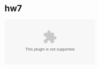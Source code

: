 # hw7
![](https://github.com/Dimon322/hw7/blob/master/%D0%9A%D0%BE%D1%80%D0%BD%D0%B8%D0%BB%D0%BE%D0%B2%20%D0%94%D0%BC%D0%B8%D1%82%D1%80%D0%B8%D0%B9%20%D0%A6%D0%93.xlsx)

